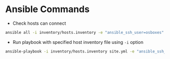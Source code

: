 # Ansible Commands

- Check hosts can connect
```bash
ansible all -i inventory/hosts.inventory -e "ansible_ssh_user=osboxes" --ask-pass -m ping
```

- Run playbook with specified host inventory file using `-i`  option
```bash
ansible-playbook -i inventory/hosts.inventory site.yml -e "ansible_ssh_user=osboxes" --ask-pass
```